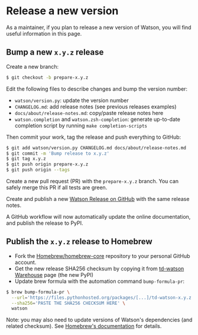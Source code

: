 # Release a new version

As a maintainer, if you plan to release a new version of Watson, you will find
useful information in this page.

## Bump a new `x.y.z` release

Create a new branch:

```bash
$ git checkout -b prepare-x.y.z
```

Edit the following files to describe changes and bump the version number:

* `watson/version.py`: update the version number
* `CHANGELOG.md`: add release notes (see previous releases examples)
* `docs/about/release-notes.md`: copy/paste release notes here
* `watson.completion` and `watson.zsh-completion`: generate up-to-date
  completion script by running `make completion-scripts`

Then commit your work, tag the release and push everything to GitHub:

```bash
$ git add watson/version.py CHANGELOG.md docs/about/release-notes.md
$ git commit -m 'Bump release to x.y.z'
$ git tag x.y.z
$ git push origin prepare-x.y.z
$ git push origin --tags
```

Create a new pull request (PR) with the `prepare-x.y.z` branch. You can safely
merge this PR if all tests are green.

Create and publish a new [Watson Release on
GitHub](https://github.com/TailorDev/Watson/releases) with the same release
notes.

A GitHub workflow will now automatically update the online documentation, and publish 
the release to PyPI.

## Publish the `x.y.z` release to Homebrew

* Fork the [Homebrew/homebrew-core](https://github.com/Homebrew/homebrew-core)
  repository to your personal GitHub account.
* Get the new release SHA256 checksum by copying it from [td-watson
  Warehouse](https://pypi.org/project/td-watson/#files) page (the new PyPI)
* Update brew formula with the automation command `bump-formula-pr`:

```bash
$ brew bump-formula-pr \
  --url='https://files.pythonhosted.org/packages/[...]/td-watson-x.y.z.tar.gz' \
  --sha256='PASTE THE SHA256 CHECKSUM HERE' \
  watson
```

Note: you may also need to update versions of Watson's dependencies (and related
checksum). See [Homebrew's
documentation](https://docs.brew.sh/How-To-Open-a-Homebrew-Pull-Request.html)
for details.
